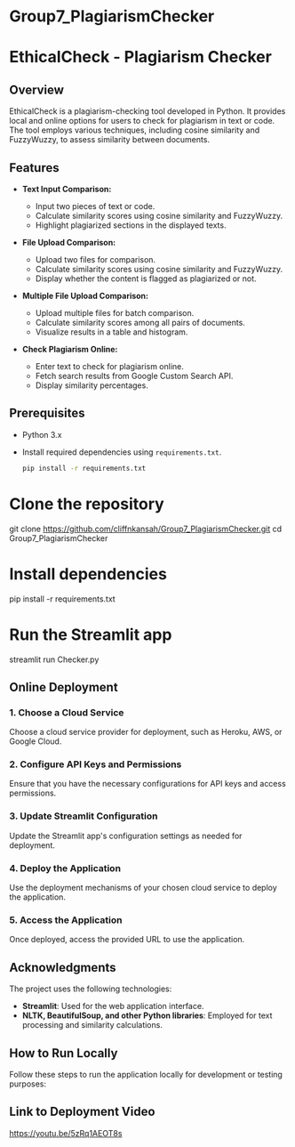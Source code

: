 # Group7_PlagiarismChecker
# EthicalCheck - Plagiarism Checker

## Overview

EthicalCheck is a plagiarism-checking tool developed in Python. It provides local and online options for users to check for plagiarism in text or code. The tool employs various techniques, including cosine similarity and FuzzyWuzzy, to assess similarity between documents.

## Features

- **Text Input Comparison:**
  - Input two pieces of text or code.
  - Calculate similarity scores using cosine similarity and FuzzyWuzzy.
  - Highlight plagiarized sections in the displayed texts.

- **File Upload Comparison:**
  - Upload two files for comparison.
  - Calculate similarity scores using cosine similarity and FuzzyWuzzy.
  - Display whether the content is flagged as plagiarized or not.

- **Multiple File Upload Comparison:**
  - Upload multiple files for batch comparison.
  - Calculate similarity scores among all pairs of documents.
  - Visualize results in a table and histogram.

- **Check Plagiarism Online:**
  - Enter text to check for plagiarism online.
  - Fetch search results from Google Custom Search API.
  - Display similarity percentages.

## Prerequisites

- Python 3.x
- Install required dependencies using `requirements.txt`.

  ```bash
  pip install -r requirements.txt

# Clone the repository
git clone https://github.com/cliffnkansah/Group7_PlagiarismChecker.git
cd Group7_PlagiarismChecker

# Install dependencies
pip install -r requirements.txt

# Run the Streamlit app
streamlit run Checker.py

## Online Deployment

### 1. Choose a Cloud Service
Choose a cloud service provider for deployment, such as Heroku, AWS, or Google Cloud.

### 2. Configure API Keys and Permissions
Ensure that you have the necessary configurations for API keys and access permissions.

### 3. Update Streamlit Configuration
Update the Streamlit app's configuration settings as needed for deployment.

### 4. Deploy the Application
Use the deployment mechanisms of your chosen cloud service to deploy the application.

### 5. Access the Application
Once deployed, access the provided URL to use the application.

## Acknowledgments

The project uses the following technologies:

- **Streamlit**: Used for the web application interface.
- **NLTK, BeautifulSoup, and other Python libraries**: Employed for text processing and similarity calculations.

## How to Run Locally

Follow these steps to run the application locally for development or testing purposes:

## Link to Deployment Video
https://youtu.be/5zRq1AEOT8s

